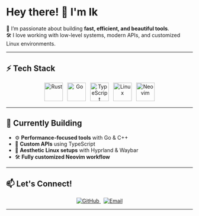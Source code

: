 # Hey there! 👋 I'm Ik

🚀 I’m passionate about building **fast, efficient, and beautiful tools**.  
🛠️ I love working with low-level systems, modern APIs, and customized Linux environments.  

---

## ⚡ Tech Stack

<p align="center">
  <img src="https://cdn.jsdelivr.net/gh/devicons/devicon/icons/rust/rust-original.svg" width="50" alt="Rust" />
  &nbsp;
  <img src="https://cdn.jsdelivr.net/gh/devicons/devicon/icons/go/go-original.svg" width="50" alt="Go" />
  &nbsp;
  <img src="https://cdn.jsdelivr.net/gh/devicons/devicon/icons/typescript/typescript-original.svg" width="50" alt="TypeScript" />
  &nbsp;
  <img src="https://cdn.jsdelivr.net/gh/devicons/devicon/icons/linux/linux-original.svg" width="50" alt="Linux" />
  &nbsp;
  <img src="https://cdn.jsdelivr.net/gh/devicons/devicon/icons/neovim/neovim-original.svg" width="50" alt="Neovim" />
</p>

---

## 🔧 Currently Building
- ⚙️ **Performance-focused tools** with Go & C++
- 🧩 **Custom APIs** using TypeScript
- 🎨 **Aesthetic Linux setups** with Hyprland & Waybar
- 🛠️ **Fully customized Neovim workflow**

---

## 📫 Let's Connect!
<p align="center">
  <a href="https://github.com/Ik-cyber">
    <img src="https://img.shields.io/badge/GitHub-181717?style=for-the-badge&logo=github&logoColor=white" alt="GitHub" />
  </a>
  &nbsp;
  <a href="numterminal@gmail.com">
    <img src="https://img.shields.io/badge/Email-D14836?style=for-the-badge&logo=gmail&logoColor=white" alt="Email" />
  </a>
</p>

---

<!--- <p align="center">
  <img src="https://github-readme-stats.vercel.app/api?username=[YourGitHubUsername]&show_icons=true&theme=tokyonight" alt="GitHub Stats" />
</p> --->
